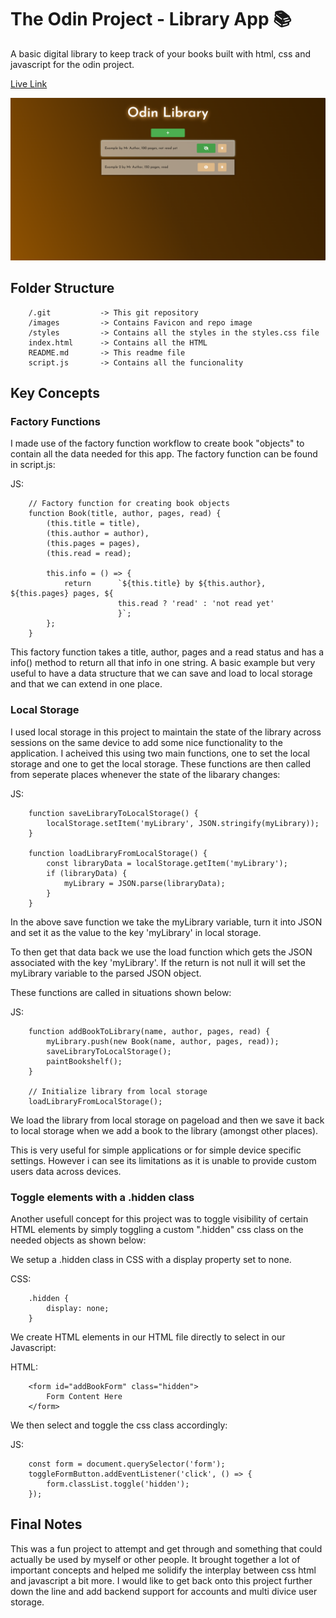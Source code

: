 # The Odin Project - Library App 📚

A basic digital library to keep track of your books built with html, css and javascript for the odin project.

[Live Link](https://antonharbers.github.io/Library-App/)

![Screenshot of the Library App](/images/repoImage.png)

## Folder Structure

```
    /.git           -> This git repository
    /images         -> Contains Favicon and repo image
    /styles         -> Contains all the styles in the styles.css file
    index.html      -> Contains all the HTML
    README.md       -> This readme file
    script.js       -> Contains all the funcionality
```

## Key Concepts

### Factory Functions

I made use of the factory function workflow to create book "objects" to contain all the data needed for this app. The factory function can be found in script.js:

JS:

```
    // Factory function for creating book objects
    function Book(title, author, pages, read) {
        (this.title = title),
        (this.author = author),
        (this.pages = pages),
        (this.read = read);

        this.info = () => {
            return      `${this.title} by ${this.author}, ${this.pages} pages, ${
                        this.read ? 'read' : 'not read yet'
                        }`;
        };
    }
```

This factory function takes a title, author, pages and a read status and has a info() method to return all that info in one string. A basic example but very useful to have a data structure that we can save and load to local storage and that we can extend in one place.

### Local Storage

I used local storage in this project to maintain the state of the library across sessions on the same device to add some nice functionality to the application. I acheived this using two main functions, one to set the local storage and one to get the local storage. These functions are then called from seperate places whenever the state of the libarary changes:

JS:

```
    function saveLibraryToLocalStorage() {
        localStorage.setItem('myLibrary', JSON.stringify(myLibrary));
    }

    function loadLibraryFromLocalStorage() {
        const libraryData = localStorage.getItem('myLibrary');
        if (libraryData) {
            myLibrary = JSON.parse(libraryData);
        }
    }
```

In the above save function we take the myLibrary variable, turn it into JSON and set it as the value to the key 'myLibrary' in local storage.

To then get that data back we use the load function which gets the JSON associated with the key 'myLibrary'. If the return is not null it will set the myLibrary variable to the parsed JSON object.

These functions are called in situations shown below:

JS:

```
    function addBookToLibrary(name, author, pages, read) {
        myLibrary.push(new Book(name, author, pages, read));
        saveLibraryToLocalStorage();
        paintBookshelf();
    }

    // Initialize library from local storage
    loadLibraryFromLocalStorage();
```

We load the library from local storage on pageload and then we save it back to local storage when we add a book to the library (amongst other places).

This is very useful for simple applications or for simple device specific settings. However i can see its limitations as it is unable to provide custom users data across devices.

### Toggle elements with a .hidden class

Another usefull concept for this project was to toggle visibility of certain HTML elements by simply toggling a custom ".hidden" css class on the needed objects as shown below:

We setup a .hidden class in CSS with a display property set to none.

CSS:

```
    .hidden {
        display: none;
    }
```

We create HTML elements in our HTML file directly to select in our Javascript:

HTML:

```
    <form id="addBookForm" class="hidden">
        Form Content Here
    </form>
```

We then select and toggle the css class accordingly:

JS:

```
    const form = document.querySelector('form');
    toggleFormButton.addEventListener('click', () => {
        form.classList.toggle('hidden');
    });
```

## Final Notes

This was a fun project to attempt and get through and something that could actually be used by myself or other people. It brought together a lot of important concepts and helped me solidify the interplay between css html and javascript a bit more. I would like to get back onto this project further down the line and add backend support for accounts and multi divice user storage.
